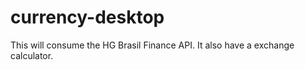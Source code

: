 # currency-desktop
This will consume the HG Brasil Finance API.
It also have a exchange calculator.

